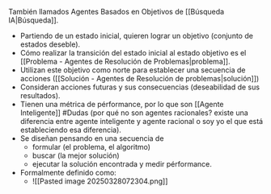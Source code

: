 También llamados Agentes Basados en Objetivos de [[Búsqueda IA|Búsqueda]].
- Partiendo de un estado inicial, quieren lograr un objetivo (conjunto de estados deseble).
- Cómo realizar la transición del estado inicial al estado objetivo es el [[Problema - Agentes de Resolución de Problemas|problema]].
- Utilizan este objetivo como norte para establecer una secuencia de acciones ([[Solución - Agentes de Resolución de problemas|solución]])
- Consideran acciones futuras y sus consecuencias (deseabilidad de sus resultados).
- Tienen una métrica de pérformance, por lo que son [[Agente Inteligente]] #Dudas (por qué no son agentes racionales? existe una diferencia entre agente inteligente y agente racional o soy yo el que está estableciendo esa diferencia).
- Se diseñan pensando en una secuencia de
	- formular (el problema, el algoritmo)
	- buscar (la mejor solución)
	- ejecutar la solución encontrada y medir pérformance.
- Formalmente definido como:
	- ![[Pasted image 20250328072304.png]]
